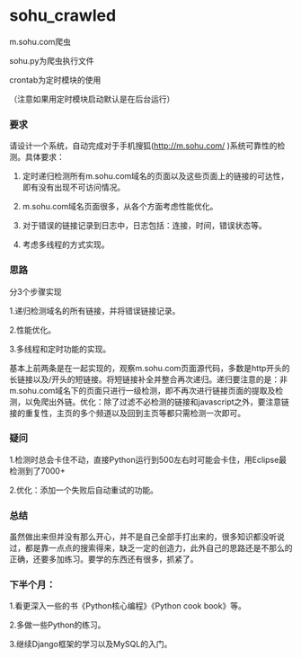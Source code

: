 # sohu_crawled
m.sohu.com爬虫

sohu.py为爬虫执行文件

crontab为定时模块的使用

（注意如果用定时模块启动默认是在后台运行）

<h3>要求</h3>

请设计一个系统，自动完成对于手机搜狐(http://m.sohu.com/ )系统可靠性的检测。具体要求：

1. 定时递归检测所有m.sohu.com域名的页面以及这些页面上的链接的可达性，即有没有出现不可访问情况。

2. m.sohu.com域名页面很多，从各个方面考虑性能优化。

3. 对于错误的链接记录到日志中，日志包括：连接，时间，错误状态等。

4. 考虑多线程的方式实现。

<h3>思路</h3>

分3个步骤实现

1.递归检测域名的所有链接，并将错误链接记录。

2.性能优化。

3.多线程和定时功能的实现。

基本上前两条是在一起实现的，观察m.sohu.com页面源代码，多数是http开头的长链接以及/开头的短链接。将短链接补全并整合再次递归。递归要注意的是：非m.sohu.com域名下的页面只进行一级检测，即不再次进行链接页面的提取及检测，以免爬出外链。优化：除了过滤不必检测的链接和javascript之外，要注意链接的重复性，主页的多个频道以及回到主页等都只需检测一次即可。

<h3>疑问</h3>

1.检测时总会卡住不动，直接Python运行到500左右时可能会卡住，用Eclipse最检测到了7000+

2.优化：添加一个失败后自动重试的功能。

<h3>总结</h3>

虽然做出来但并没有那么开心，并不是自己全部手打出来的，很多知识都没听说过，都是靠一点点的搜索得来，缺乏一定的创造力，此外自己的思路还是不那么的正确，还要多加练习。要学的东西还有很多，抓紧了。

<h3>下半个月：</h3>

1.看更深入一些的书《Python核心编程》《Python cook book》等。

2.多做一些Python的练习。

3.继续Django框架的学习以及MySQL的入门。
